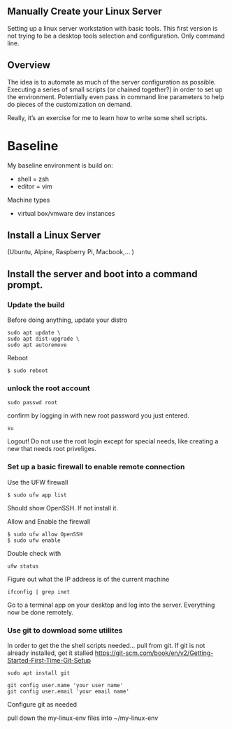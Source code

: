 ## Manually Create your Linux Server
Setting up a linux server workstation with basic tools.
This first version is not trying to be a desktop tools selection and configuration. Only command line.

## Overview

The idea is to automate as much of the server configuration as possible. Executing a series of small scripts (or chained together?) in order to set up the environment. Potentially even pass in command line parameters to help do pieces of the customization on demand.

Really, it’s an exercise for me to learn how to write some shell scripts.

# Baseline 

My baseline environment is build on:
* shell = zsh
* editor = vim

Machine types
* virtual box/vmware dev instances

## Install a Linux Server
(Ubuntu, Alpine, Raspberry Pi, Macbook,... )

## Install the server and boot into a command prompt. 

### Update the build
Before doing anything, update your distro

```shell
sudo apt update \
sudo apt dist-upgrade \
sudo apt autoremove
```

Reboot
```shell
$ sudo reboot
``` 

### unlock the root account
```shell
sudo passwd root
```

confirm by logging in with new root password you just entered.
```shell
su
```
Logout! Do not use the root login except for special needs, like creating a new that needs root priveliges. 


### Set up a basic firewall to enable remote connection

Use the UFW firewall
```shell
$ sudo ufw app list
```
Should show OpenSSH. If not install it.

Allow and Enable the firewall
```shell
$ sudo ufw allow OpenSSH
$ sudo ufw enable
```

Double check with

```shell
ufw status
```

Figure out what the IP address is of the current machine
```shell
ifconfig | grep inet
```
 
Go to a terminal app on your desktop and log into the server. Everything now be done remotely.







### Use git to download some utilites
In order to get the the shell scripts needed… pull from git. If git is not already installed, get it stalled 
https://git-scm.com/book/en/v2/Getting-Started-First-Time-Git-Setup

```shell
sudo apt install git
```


```shell
git config user.name 'your user name'
git config user.email 'your email name'
```

Configure git as needed

pull down the my-linux-env files into ~/my-linux-env

```shell

```

